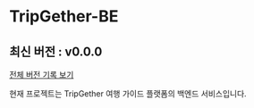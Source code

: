# TripGether-BE

<!-- 수정하지마세요 자동으로 동기화 됩니다 -->
## 최신 버전 : v0.0.0
[전체 버전 기록 보기](CHANGELOG.md)
</br>

<!-- 템플릿 초기화 완료: 2025-10-03 19:35:56 KST -->


현재 프로젝트는 TripGether 여행 가이드 플랫폼의 백엔드 서비스입니다.